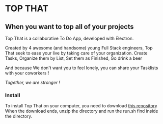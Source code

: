 # TOP THAT 
## When you want to top all of your projects

Top That is a collaborative To Do App, developed with Electron.

Created by 4 awesome (and handsome) young Full Stack engineers, Top That seek to ease your live by taking care of your organization. 
Create Tasks, Organize them by List, Set them as Finished, Go drink a beer

And because We don't want you to feel lonely, you can share your Tasklists with your coworkers !

 _Together, we are stronger !_
 
 ### Install
 
 To install Top That on your computer, you need to download [this repository](https://github.com/MaximeDelaporte/TodoList-Lumen/archive/dev.zip)
 When the download ends, unzip the directory and run the run.sh find inside the directory. 
 
 

